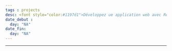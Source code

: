 ```yaml
---
tags : projects
desc: <font style="color:#1197d1">Développez ue application web avec React et React Router</font> 
date_debut : 
  day: "NA"
date_fin:
  day: "NA"
---
```

___

